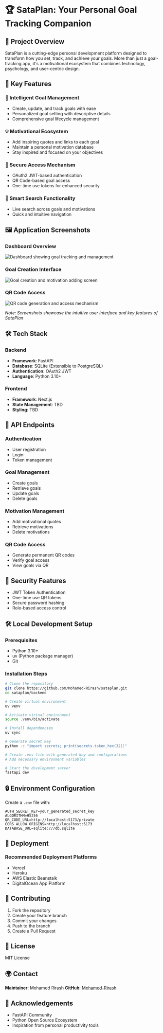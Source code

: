 # 🏆 SataPlan: Your Personal Goal Tracking Companion

## 🌟 Project Overview

SataPlan is a cutting-edge personal development platform designed to transform how you set, track, and achieve your goals. More than just a goal-tracking app, it's a motivational ecosystem that combines technology, psychology, and user-centric design.


## 🚀 Key Features

### 🎯 Intelligent Goal Management
- Create, update, and track goals with ease
- Personalized goal setting with descriptive details
- Comprehensive goal lifecycle management

### 💡 Motivational Ecosystem
- Add inspiring quotes and links to each goal
- Maintain a personal motivation database
- Stay inspired and focused on your objectives

### 🔐 Secure Access Mechanism
- OAuth2 JWT-based authentication
- QR Code-based goal access
- One-time use tokens for enhanced security

### 🔎 Smart Search Functionality
- Live search across goals and motivations
- Quick and intuitive navigation

## 🖼 Application Screenshots

### Dashboard Overview
![Dashboard showing goal tracking and management](image.png)

### Goal Creation Interface
![Goal creation and motivation adding screen](image-1.png)

### QR Code Access
![QR code generation and access mechanism](image-2.png)

*Note: Screenshots showcase the intuitive user interface and key features of SataPlan*

## 🛠 Tech Stack

### Backend
- **Framework**: FastAPI
- **Database**: SQLite (Extensible to PostgreSQL)
- **Authentication**: OAuth2 JWT
- **Language**: Python 3.10+

### Frontend
- **Framework**: Next.js
- **State Management**: TBD
- **Styling**: TBD

## 🚦 API Endpoints

### Authentication
- User registration
- Login
- Token management

### Goal Management
- Create goals
- Retrieve goals
- Update goals
- Delete goals

### Motivation Management
- Add motivational quotes
- Retrieve motivations
- Delete motivations

### QR Code Access
- Generate permanent QR codes
- Verify goal access
- View goals via QR

## 🔑 Security Features

- JWT Token Authentication
- One-time use QR tokens
- Secure password hashing
- Role-based access control

## 🛠 Local Development Setup

### Prerequisites
- Python 3.10+
- uv (Python package manager)
- Git

### Installation Steps
```bash
# Clone the repository
git clone https://github.com/Mohamed-Rirash/sataplan.git
cd sataplan/backend

# Create virtual environment
uv venv

# Activate virtual environment
source .venv/bin/activate

# Install dependencies
uv sync

# Generate secret key
python -c "import secrets; print(secrets.token_hex(32))"

# Create .env file with generated key and configurations
# Add necessary environment variables

# Start the development server
fastapi dev
```

## 🔒 Environment Configuration

Create a `.env` file with:
```
AUTH_SECRET_KEY=your_generated_secret_key
ALGORITHM=HS256
QR_CODE_URL=http://localhost:5173/private
CORS_ALLOW_ORIGINS=http://localhost:5173
DATABASE_URL=sqlite:///db.sqlite
```

## 🚀 Deployment

### Recommended Deployment Platforms
- Vercel
- Heroku
- AWS Elastic Beanstalk
- DigitalOcean App Platform

## 🤝 Contributing

1. Fork the repository
2. Create your feature branch
3. Commit your changes
4. Push to the branch
5. Create a Pull Request

## 📜 License

MIT License

## 🌍 Contact

**Maintainer**: Mohamed Rirash
**GitHub**: [Mohamed-Rirash](https://github.com/Mohamed-Rirash)

## 🙏 Acknowledgements

- FastAPI Community
- Python Open Source Ecosystem
- Inspiration from personal productivity tools
